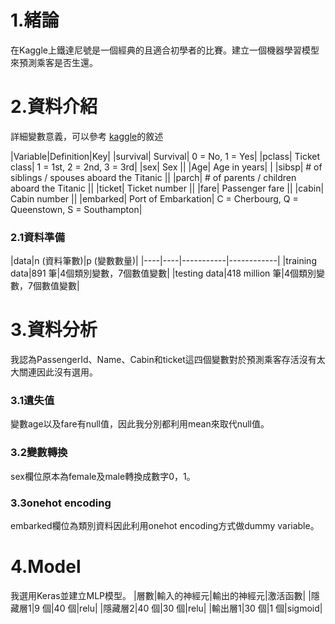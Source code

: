 # 1.緒論
在Kaggle上鐵達尼號是一個經典的且適合初學者的比賽。建立一個機器學習模型來預測乘客是否生還。

# 2.資料介紹

詳細變數意義，可以參考 [kaggle](https://www.kaggle.com/c/titanic/data)的敘述

|Variable|Definition|Key|
|survival|	Survival|	0 = No, 1 = Yes|
|pclass|	Ticket class|	1 = 1st, 2 = 2nd, 3 = 3rd|
|sex|	Sex	||
|Age|	Age in years|	|
|sibsp|	# of siblings / spouses aboard the Titanic	||
|parch|	# of parents / children aboard the Titanic	||
|ticket|	Ticket number	||
|fare|	Passenger fare	||
|cabin|	Cabin number	||
|embarked|	Port of Embarkation|	C = Cherbourg, Q = Queenstown, S = Southampton|

### 2.1資料準備
|data|n (資料筆數)|p (變數數量)|
|----|----|-----------|------------|
|training data|891 筆|4個類別變數，7個數值變數|
|testing data|418 million 筆|4個類別變數，7個數值變數|

# 3.資料分析

我認為PassengerId、Name、Cabin和ticket這四個變數對於預測乘客存活沒有太大關連因此沒有選用。

### 3.1遺失值
變數age以及fare有null值，因此我分別都利用mean來取代null值。

### 3.2變數轉換
sex欄位原本為female及male轉換成數字0，1。

### 3.3onehot encoding
embarked欄位為類別資料因此利用onehot encoding方式做dummy variable。

# 4.Model
我選用Keras並建立MLP模型。
|層數|輸入的神經元|輸出的神經元|激活函數|
|隱藏層1|9 個|40 個|relu|
|隱藏層2|40 個|30 個|relu|
|輸出層1|30 個|1 個|sigmoid|


